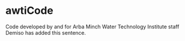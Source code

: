 # awtiCode
Code developed by and for Arba Minch Water Technology Institute staff
Demiso has added this sentence.
